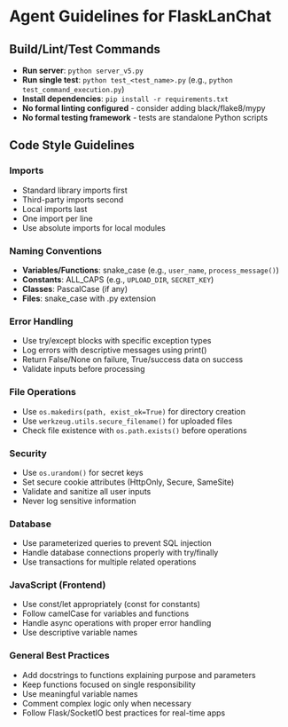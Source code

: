 # Agent Guidelines for FlaskLanChat

## Build/Lint/Test Commands
- **Run server**: `python server_v5.py`
- **Run single test**: `python test_<test_name>.py` (e.g., `python test_command_execution.py`)
- **Install dependencies**: `pip install -r requirements.txt`
- **No formal linting configured** - consider adding black/flake8/mypy
- **No formal testing framework** - tests are standalone Python scripts

## Code Style Guidelines

### Imports
- Standard library imports first
- Third-party imports second
- Local imports last
- One import per line
- Use absolute imports for local modules

### Naming Conventions
- **Variables/Functions**: snake_case (e.g., `user_name`, `process_message()`)
- **Constants**: ALL_CAPS (e.g., `UPLOAD_DIR`, `SECRET_KEY`)
- **Classes**: PascalCase (if any)
- **Files**: snake_case with .py extension

### Error Handling
- Use try/except blocks with specific exception types
- Log errors with descriptive messages using print()
- Return False/None on failure, True/success data on success
- Validate inputs before processing

### File Operations
- Use `os.makedirs(path, exist_ok=True)` for directory creation
- Use `werkzeug.utils.secure_filename()` for uploaded files
- Check file existence with `os.path.exists()` before operations

### Security
- Use `os.urandom()` for secret keys
- Set secure cookie attributes (HttpOnly, Secure, SameSite)
- Validate and sanitize all user inputs
- Never log sensitive information

### Database
- Use parameterized queries to prevent SQL injection
- Handle database connections properly with try/finally
- Use transactions for multiple related operations

### JavaScript (Frontend)
- Use const/let appropriately (const for constants)
- Follow camelCase for variables and functions
- Handle async operations with proper error handling
- Use descriptive variable names

### General Best Practices
- Add docstrings to functions explaining purpose and parameters
- Keep functions focused on single responsibility
- Use meaningful variable names
- Comment complex logic only when necessary
- Follow Flask/SocketIO best practices for real-time apps